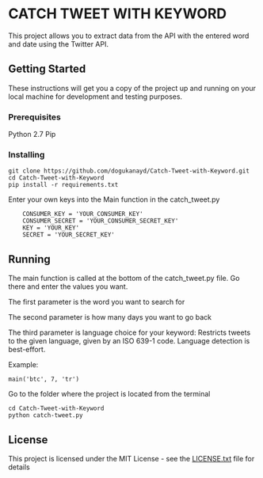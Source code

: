 # CATCH TWEET WITH KEYWORD 

This project allows you to extract data from the API with the entered word and date using the Twitter API.

## Getting Started

These instructions will get you a copy of the project up and running on your local machine for development and testing purposes. 

### Prerequisites

Python 2.7
Pip

### Installing


```
git clone https://github.com/dogukanayd/Catch-Tweet-with-Keyword.git
cd Catch-Tweet-with-Keyword
pip install -r requirements.txt
```

Enter your own keys into the Main function in the catch_tweet.py
```
    CONSUMER_KEY = 'YOUR_CONSUMER_KEY'
    CONSUMER_SECRET = 'YOUR_CONSUMER_SECRET_KEY'
    KEY = 'YOUR_KEY'
    SECRET = 'YOUR_SECRET_KEY'
```

## Running

The main function is called at the bottom of the catch_tweet.py file. Go there and enter the values you want.

The first parameter is the word you want to search for

The second parameter is how many days you want to go back

The third parameter is language choice for your keyword: Restricts tweets to the given language, given by an ISO 639-1 code. Language detection is best-effort.

Example:


```
main('btc', 7, 'tr')
```

Go to the folder where the project is located from the terminal

```
cd Catch-Tweet-with-Keyword
python catch-tweet.py
```

## License

This project is licensed under the MIT License - see the [LICENSE.txt](LICENSE.txt) file for details
